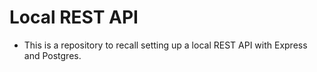 # Local REST API
  - This is a repository to recall setting up a local REST API with Express and Postgres.
